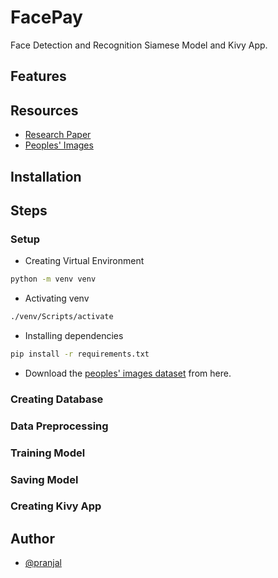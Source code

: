 # FacePay

Face Detection and Recognition Siamese Model and Kivy App.

## Features

## Resources

- [Research Paper](https://www.cs.cmu.edu/~rsalakhu/papers/oneshot1.pdf)
- [Peoples' Images](http://vis-www.cs.umass.edu/lfw/)

## Installation

## Steps

### Setup

- Creating Virtual Environment

```bash
python -m venv venv
```

- Activating venv

```bash
./venv/Scripts/activate
```

- Installing dependencies

```bash
pip install -r requirements.txt
```

- Download the [peoples' images dataset](http://vis-www.cs.umass.edu/lfw/#download) from here.

### Creating Database

### Data Preprocessing

### Training Model

### Saving Model

### Creating Kivy App

## Author

- [@pranjal]()
